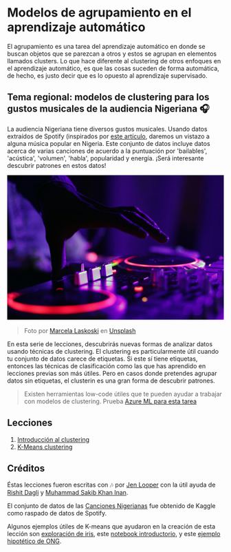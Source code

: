 # Modelos de agrupamiento en el aprendizaje automático

El agrupamiento es una tarea del aprendizaje automático en donde se buscan objetos que se parezcan a otros y estos se agrupan en elementos llamados clusters. Lo que hace diferente al clustering de otros enfoques en el aprendizaje automático, es que las cosas suceden de forma automática, de hecho, es justo decir que es lo opuesto al aprendizaje supervisado.

## Tema regional: modelos de clustering para los gustos musicales de la audiencia Nigeriana 🎧

La audiencia Nigeriana tiene diversos gustos musicales. Usando datos extraídos de Spotify (inspirados por [este artículo](https://towardsdatascience.com/country-wise-visual-analysis-of-music-taste-using-spotify-api-seaborn-in-python-77f5b749b421), daremos un vistazo a alguna música popular en Nigeria. Este conjunto de datos incluye datos acerca de varias canciones de acuerdo a la puntuación por 'bailables', 'acústica', 'volumen', 'habla', popularidad y energía. ¡Será interesante descubrir patrones en estos datos!

![Un tornamesa](../images/turntable.jpg)

> Foto por <a href="https://unsplash.com/@marcelalaskoski?utm_source=unsplash&utm_medium=referral&utm_content=creditCopyText">Marcela Laskoski</a> en <a href="https://unsplash.com/s/photos/nigerian-music?utm_source=unsplash&utm_medium=referral&utm_content=creditCopyText">Unsplash</a>
  
En esta serie de lecciones, descubrirás nuevas formas de analizar datos usando técnicas de clustering. El clustering es particularmente útil cuando tu conjunto de datos carece de etiquetas. Si este sí tiene etiquetas, entonces las técnicas de clasificación como las que has aprendido en lecciones previas son más útiles. Pero en casos donde pretendes agrupar datos sin etiquetas, el clusterin es una gran forma de descubrir patrones.


> Existen herramientas low-code útiles que te pueden ayudar a trabajar con modelos de clustering. Prueba [Azure ML para esta tarea](https://docs.microsoft.com/learn/modules/create-clustering-model-azure-machine-learning-designer/?WT.mc_id=academic-15963-cxa)

## Lecciones

1. [Introducción al clustering](1-Visualize/README.md)
2. [K-Means clustering](2-K-Means/README.md)

## Créditos

Éstas lecciones fueron escritas con 🎶 por [Jen Looper](https://www.twitter.com/jenlooper) con la útil ayuda de [Rishit Dagli](https://rishit_dagli) y [Muhammad Sakib Khan Inan](https://twitter.com/Sakibinan).

El conjunto de datos de las [Canciones Nigerianas](https://www.kaggle.com/sootersaalu/nigerian-songs-spotify) fue obtenido de Kaggle como raspado de datos de Spotify.

Algunos ejemplos útiles de K-means que ayudaron en la creación de esta lección son [exploración de iris](https://www.kaggle.com/bburns/iris-exploration-pca-k-means-and-gmm-clustering), este [notebook introductorio](https://www.kaggle.com/prashant111/k-means-clustering-with-python), y este [ejemplo hipotético de ONG](https://www.kaggle.com/ankandash/pca-k-means-clustering-hierarchical-clustering).
